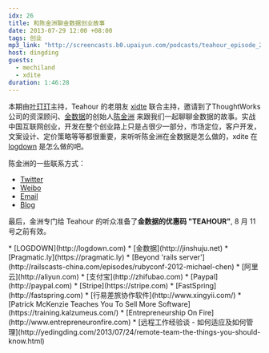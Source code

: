 ```yaml
---
idx: 26
title: 和陈金洲聊金数据创业故事
date: 2013-07-29 12:00 +08:00
tags: 创业
mp3_link: "http://screencasts.b0.upaiyun.com/podcasts/teahour_episode_26.m4a"
host: dingding
guests:
  - mechiland
  - xdite
duration: 1:46:28
---
```


本期由[叶玎玎](http://yedingding.com)主持，Teahour 的老朋友 [xidte](http://blog.xdite.net) 联合主持，邀请到了ThoughtWorks 公司的资深顾问、[金数据](http://jinshuju.net)的创始人[陈金洲](http://michael.nona.name) 来跟我们一起聊聊金数据的故事。实战中国互联网创业，开发在整个创业路上只是占很少一部分，市场定位，客户开发，文案设计、定价策略等等都很重要，来听听陈金洲在金数据是怎么做的，xdite 在 [logdown](http://logdown.com) 是怎么做的吧。

陈金洲的一些联系方式：

* [Twitter](https://twitter.com/mechiland)
* [Weibo](http://weibo.com/mechilandx)
* [Email](mailto:mechiland@gmail.com)
* [Blog](http://michael.nona.name)

最后，金洲专门给 Teahour 的听众准备了<b>金数据的优惠码 "TEAHOUR"</b>, 8 月 11 号之前有效。

<section class="notes" markdown="1">
* [LOGDOWN](http://logdown.com)
* [金数据](http://jinshuju.net)
* [Pragmatic.ly](https://pragmatic.ly)
* [Beyond 'rails server'](http://railscasts-china.com/episodes/rubyconf-2012-michael-chen)
* [阿里云](http://aliyun.com)
* [支付宝](http://zhifubao.com)
* [Paypal](http://paypal.com)
* [Stripe](https://stripe.com)
* [FastSpring](http://fastspring.com)
* [行易差旅协作软件](http://www.xingyii.com/)
* [Patrick McKenzie Teaches You To Sell More Software](https://training.kalzumeus.com/)
* [Entrepreneurship On Fire](http://www.entrepreneuronfire.com)
* [远程工作经验谈 - 如何适应及如何管理](http://yedingding.com/2013/07/24/remote-team-the-things-you-should-know.html)
</section>
